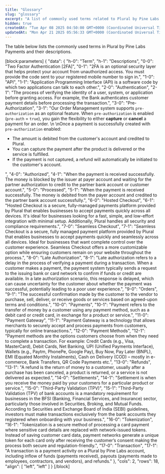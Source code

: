 ```yaml
---
title: "Glossary"
slug: "glossary"
excerpt: "A list of commonly used terms related to Plural by Pine Labs Payments."
hidden: true
createdAt: "Tue Apr 08 2025 04:50:00 GMT+0000 (Coordinated Universal Time)"
updatedAt: "Mon Apr 21 2025 05:56:33 GMT+0000 (Coordinated Universal Time)"
---
```

The table below lists the commonly used terms in Plural by Pine Labs Payments and their descriptions.

[block:parameters]
{
  "data": {
    "h-0": "Term",
    "h-1": "Descriptions",
    "0-0": "Two Factor Authentication [2FA]",
    "0-1": "2FA is an optional security layer that helps protect your account from unauthorized access. You must provide the code sent to your registered mobile number to sign in.",
    "1-0": "API",
    "1-1": "Application Programming Interface (API) is a software code by which two applications can talk to each other.",
    "2-0": "Authentication",
    "2-1": "The process of verifying the identity of a user, system, or application before granting access. For example, the Bank authenticates customer payment details before processing the transaction.",
    "3-0": "Pre-Authorization",
    "3-1": "Our Order Management system supports `pre-authorization` as an optional feature. When `pre-authorization` is enabled (`pre-auth` = `true`), you gain the flexibility to either **capture** or **cancel** a payment for an order.  \n  \nOnce a payment is successfully created with `pre-authorization` enabled:<ul><li>The amount is debited from the customer's account and credited to Plural.</li><li>You can capture the payment after the product is delivered or the service is fulfilled.</li><li>If the payment is not captured, a refund will automatically be initiated to the customer's account.</ul></li>",
    "4-0": "Authorized",
    "4-1": "When the payment is received successfully. The money is blocked by the issuer at payer account and waiting for the partner authorization to credit to the partner bank account or customer account.",
    "5-0": "Processed",
    "5-1": "When the payment is received successfully. The money is debited from the payer account and credited to the partner bank account successfully.",
    "6-0": "Hosted Checkout",
    "6-1": "Hosted Checkout is a secure, fully-managed payments platform provided by Plural that enables businesses to accept payments quickly across all devices. It's ideal for businesses looking for a fast, simple, and low-effort integration with minimal setup. Additionally, Plural handles all security and compliance requirements.",
    "7-0": "Seamless Checkout",
    "7-1": "Seamless Checkout is a secure, fully managed payment platform provided by Plural that enables businesses to accept payments quickly and seamlessly across all devices. Ideal for businesses that want complete control over the customer experience. Seamless Checkout offers a more customizable option while ensuring customers remain on your website throughout the process.",
    "8-0": "Late Authorization",
    "8-1": "Late authorization refers to a delay in the process of verifying a payment during a transaction. When a customer makes a payment, the payment system typically sends a request to the issuing bank or card network to confirm if funds or credit are available. In a late authorization scenario, this response is delayed, which can cause uncertainty for the customer about whether the payment was successful, potentially leading to a poor user experience.",
    "9-0": "Orders",
    "9-1": "The successful confirmation made by the customer to the vendor to purchase, sell, deliver, or receive goods or services based on agreed-upon terms and conditions.",
    "10-0": "Payments",
    "10-1": "Payment refers to the transfer of money by a customer using any payment method, such as a debit card or credit card, in exchange for a product or service.",
    "11-0": "Payment Gateway",
    "11-1": "Payment Gateway is a technology that allows merchants to securely accept and process payments from customers, typically for online transactions.",
    "12-0": "Payment Methods",
    "12-1": "Payment methods are the options customers choose from when they need to complete a transaction. For example: Credit Cards (e.g., Visa, MasterCard), Debit Cards, Net Banking, UPI (Unified Payments Interface), Wallets (e.g., Paytm, PhonePe, Google Pay), Buy Now, Pay Later (BNPL), EMI (Equated Monthly Instalments), Cash on Delivery (COD) – mostly in e-commerce, Bank Transfers, QR Code Payments etc.",
    "13-0": "Refunds",
    "13-1": "A refund is the return of money to a customer, usually after a purchase has been canceled, a product is returned, or a service is not delivered as expected.",
    "14-0": "Settlements",
    "14-1": "Settlement is when you receive the money paid by your customers for a particular product or service.",
    "15-0": "Third-Party Validation (TPV)",
    "15-1": "Third-Party Validation (TPV) of bank accounts is a mandatory requirement for businesses in the BFSI (Banking, Financial Services, and Insurance) sector, particularly those involved in Securities, Broking, and Mutual Funds. According to Securities and Exchange Board of India (SEBI) guidelines, investors must make transactions exclusively from the bank accounts they registered when onboarding with your business.",
    "16-0": "Tokenization",
    "16-1": "Tokenization is a secure method of processing a card payment where sensitive card details are replaced with network-issued tokens. Instead of saving customer card data, payment networks generate a unique token for each card only after receiving the customer’s consent making the process both secure and regulation-friendly.",
    "17-0": "Transaction",
    "17-1": "A transaction is a payment activity on a Plural by Pine Labs account, including inflow of funds (payments received), payouts (payments made to employees, contractors, and vendors), and refunds."
  },
  "cols": 2,
  "rows": 18,
  "align": [
    "left",
    "left"
  ]
}
[/block]
